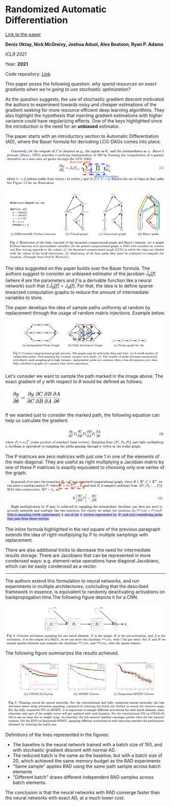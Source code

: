 # Randomized Automatic Differentiation

[Link to the paper](https://arxiv.org/abs/2007.10412)

**Deniz Oktay, Nick McGreivy, Joshua Aduol, Alex Beatson, Ryan P. Adams**

*ICLR 2021*

Year: **2021**

Code repository: [Link](https://github.com/PrincetonLIPS/RandomizedAutomaticDifferentiation)

This paper poses the following question: _why spend resources on exact gradients when we're going to use stochastic optimization?_

As the question suggests, the use of stochastic gradient descent motivated the authors to experiment towards noisy and cheaper estimations of the gradient seeking for more resource efficient deep learning algorithms. They also highlight the hypothesis that injecting gradient estimations with higher variance could have regularizing effects. One of the keys highlighted since the introduction is the need for an __unbiased__ estimator.

The paper starts with an introductory section to Automatic Differentiation (AD), where the Bauer formula for derivating LCG-DAGs comes into place.

![](oktay2020/bauer.png)

![](oktay2020/graphs.png)

The idea suggested on this paper builds over the Bauer formula. The authors suggest to consider an unbiased estimator of the jacobian $\hat{J}_\theta[f]$ (where $\theta$ are the parameters and $f$ is a derivable function like a neural network) such that $\mathbb{E}\hat{J}_\theta[f] = J_\theta[f]$. For that, the idea is to define sparse linearized computation graphs to reduce the amount of intermediate variables to store.

The paper develops the idea of sample paths uniformly at random by replacement through the usage of random matrix injections. Example below.

![](oktay2020/matrix_injection.png)

Let's consider we want to sample the path marked in the image above. The exact gradient of $y$ with respect to $\theta$ would be defined as follows:

![](oktay2020/exactGradient.png)

If we wanted just to consider the marked path, the following equation can help us calculate the gradient.

![](oktay2020/pathGradient.png)

The P matrices are zero matrices with just one 1 in one of the elements of the main diagonal. They are useful as right multiplying a Jacobian matrix by one of these P matrices is exactly equivalent to choosing only one vertex of the graph.

![](oktay2020/randomMatrixEquivalence.png)

The inline formula highlighted in the red square of the previous paragraph extends the idea of right-multiplying by P to multiple samplings with replacement.

There are also additional tricks to decrease the need for intermediate results storage. There are Jacobians that can be represented in more condensed ways: e.g. element-wise operations have diagonal Jacobians, which can be easily condensed as a vector.

_______
The authors extend this formulation to neural networks, and run experiments in multiple architectures, concluding that the described framework in essence, is equivalent to randomly deactivating activations on backpropagation time.The following figure depicts it for a CNN.

![](oktay2020/CNN_RAD.png)

The following figure summarizes the results achieved.

![](oktay2020/results.png)

Definitions of the lines represented in the figures:

* The baseline is the neural network trained with a batch size of 150, and with stochastic gradient descent with normal AD.
* The reduced batch is the same as the baseline, but with a batch size of 20, which achieved the same memory budget as the RAD experiments
* "Same sample" applies RAD using the same path sample across batch elements
* "Different batch" draws different independent RAD samples across batch elements.

The conclusion is that the neural networks with RAD converge faster than the neural networks with exact AD, at a much lower cost.
